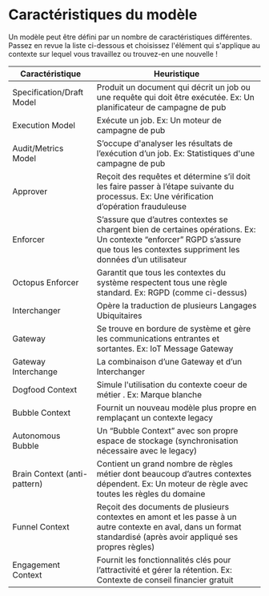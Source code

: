 # Caractéristiques du modèle

Un modèle peut être défini par un nombre de caractéristiques différentes. Passez en revue la liste ci-dessous et choisissez l'élément qui s'applique au contexte sur lequel vous travaillez ou trouvez-en une nouvelle !


| Caractéristique | Heuristique |
|---|---|
| Specification/Draft Model | Produit un document qui décrit un job ou une requête qui doit être exécutée. Ex: Un planificateur de campagne de pub |
| Execution Model | Exécute un job. Ex: Un moteur de campagne de pub |
| Audit/Metrics Model | S’occupe d'analyser les résultats de l’exécution d’un job. Ex: Statistiques d'une campagne de pub |
| Approver | Reçoit des requêtes et détermine s’il doit les faire passer à l’étape suivante du processus. Ex: Une vérification d’opération frauduleuse |
| Enforcer | S’assure que d’autres contextes se chargent bien de certaines opérations. Ex: Un contexte “enforcer” RGPD s’assure que tous les contextes suppriment les données d’un utilisateur |
| Octopus Enforcer | Garantit que tous les contextes du système respectent tous une règle standard. Ex: RGPD (comme ci-dessus) |
| Interchanger | Opère la traduction de plusieurs Langages Ubiquitaires |
| Gateway | Se trouve en bordure de système et gère les communications entrantes et sortantes. Ex: IoT Message Gateway |
| Gateway Interchange | La combinaison d’une Gateway et d’un Interchanger |
| Dogfood Context | Simule l'utilisation du contexte coeur de métier . Ex: Marque blanche |
| Bubble Context | Fournit un nouveau modèle plus propre en remplaçant un contexte legacy  |
| Autonomous Bubble | Un “Bubble Context” avec son propre espace de stockage (synchronisation nécessaire avec le legacy) |
| Brain Context (anti-pattern) | Contient un grand nombre de règles métier dont beaucoup d’autres contextes dépendent. Ex: Un moteur de règle avec toutes les règles du domaine |
| Funnel Context | Reçoit des documents de plusieurs contextes en amont et les passe à un autre contexte en aval, dans un format standardisé (après avoir appliqué ses propres règles) |
| Engagement Context | Fournit les fonctionnalités clés pour l’attractivité et gérer la rétention. Ex: Contexte de conseil financier gratuit |